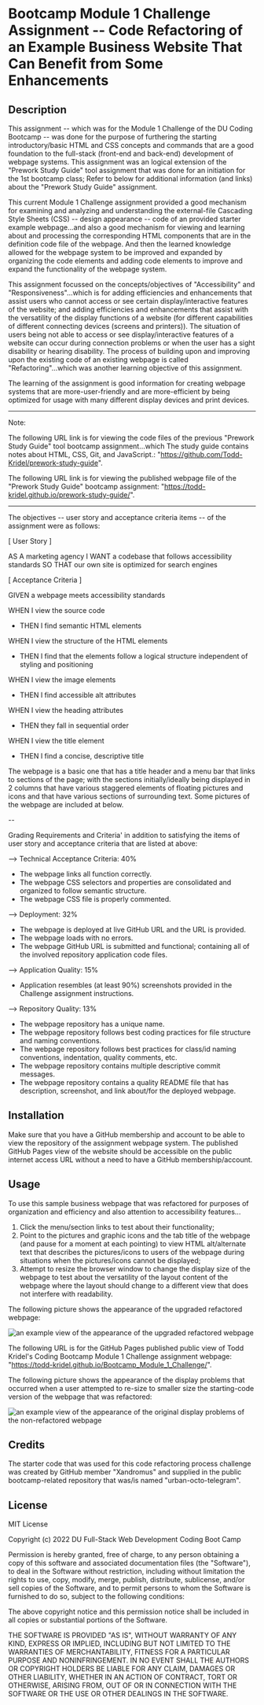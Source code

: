 # Bootcamp Module 1 Challenge Assignment -- Code Refactoring of an Example Business Website That Can Benefit from Some Enhancements

## Description

This assignment -- which was for the Module 1 Challenge of the DU Coding Bootcamp -- was done for the purpose of furthering the starting introductory/basic HTML and CSS concepts and commands that are a good foundation to the full-stack (front-end and back-end) development of webpage systems. This assignment was an logical extension of the "Prework Study Guide" tool assignment that was done for an initiation for the 1st bootcamp class; Refer to below for additional information (and links) about the "Prework Study Guide" assignment.

This current Module 1 Challenge assignment provided a good mechanism for examining and analyzing   and understanding the external-file Cascading Style Sheets (CSS) -- design appearance -- code of an provided starter example webpage...and also a good mechanism for viewing and learning about and processing the corresponding HTML components that are in the definition code file of the webpage. And then the learned knowledge allowed for the webpage system to be improved and expanded by organizing the code elements and adding code elements to improve and expand the functionality of the webpage system.

This assignment focussed on the concepts/objectives of "Accessibility" and "Responsiveness"...which is for adding efficiencies and enhancements that assist users who cannot access or see certain display/interactive features of the website; and adding efficiencies and enhancements that assist with the versatility of the display functions of a website (for different capabilities of different connecting devices (screens and printers)). The situation of users being not able to access or see display/interactive features of a website can occur during connection problems or when the user has a sight disability or hearing disability. The process of building upon and improving upon the existing code of an existing webpage is called "Refactoring"...which was another learning objective of this assignment. 

The learning of the assignment is good information for creating webpage systems that are more-user-friendly and are more-efficient by being optimized for usage with many different display devices and print devices.

----

Note:

The following URL link is for viewing the code files of the previous "Prework Study Guide" tool bootcamp assignment...which The study guide contains notes about HTML, CSS, Git, and JavaScript.: "https://github.com/Todd-Kridel/prework-study-guide".

The following URL link is for viewing the published webpage file of the "Prework Study Guide" bootcamp assignment: "https://todd-kridel.github.io/prework-study-guide/".

----

The objectives -- user story and acceptance criteria items -- of the assignment were as follows:

[ User Story ]

AS A marketing agency
I WANT a codebase that follows accessibility standards
SO THAT our own site is optimized for search engines

[ Acceptance Criteria ]

GIVEN a webpage meets accessibility standards

WHEN I view the source code
* THEN I find semantic HTML elements

WHEN I view the structure of the HTML elements
* THEN I find that the elements follow a logical structure independent of styling and positioning

WHEN I view the image elements
* THEN I find accessible alt attributes

WHEN I view the heading attributes
* THEN they fall in sequential order

WHEN I view the title element
* THEN I find a concise, descriptive title

The webpage is a basic one that has a title header and a menu bar that links to sections of the page; with the sections initially/ideally being displayed in 2 columns that have various staggered elements of floating pictures and icons and that have various sections of surrounding text. Some pictures of the webpage are included at below.

--

Grading Requirements and Criteria' in addition to satisfying the items of user story and acceptance criteria that are listed at above:

--> Technical Acceptance Criteria: 40%

* The webpage links all function correctly.
* The webpage CSS selectors and properties are consolidated and organized to follow semantic structure.
* The webpage CSS file is properly commented.

--> Deployment: 32%

* The webpage is deployed at live GitHub URL and the URL is provided.
* The webpage loads with no errors.
* The webpage GitHub URL is submitted and functional; containing all of the involved repository application code files.

--> Application Quality: 15%

* Application resembles (at least 90%) screenshots provided in the Challenge assignment instructions.

--> Repository Quality: 13%

* The webpage repository has a unique name.
* The webpage repository follows best coding practices for file structure and naming conventions.
* The webpage repository follows best practices for class/id naming conventions, indentation, quality comments, etc.
* The webpage repository contains multiple descriptive commit messages.
* The webpage repository contains a quality README file that has description, screenshot, and link about/for the deployed webpage.

## Installation

Make sure that you have a GitHub membership and account to be able to view the repository of the assignment webpage system. The published GitHub Pages view of the website should be accessible on the public internet access URL without a need to have a GitHub membership/account.

## Usage

To use this sample business webpage that was refactored for purposes of organization and efficiency and also attention to accessibility features...

1. Click the menu/section links to test about their functionality; 
2. Point to the pictures and graphic icons and the tab title of the webpage (and pause for a moment at each pointing) to view HTML alt/alternate text that describes the pictures/icons to users of the webpage during situations when the pictures/icons cannot be displayed;
3. Attempt to resize the browser window to change the display size of the webpage to test about the versatility of the layout content of the webpage where the layout should change to a different view that does not interfere with readability.

The following picture shows the appearance of the upgraded refactored webpage:

![an example view of the appearance of the upgraded refactored webpage](.assets/images/Module_1_Challenge_finished_screen.jpg)

The following URL is for the GitHub Pages published public view of Todd Kridel's Coding Bootcamp Module 1 Challenge assignment webpage: "https://todd-kridel.github.io/Bootcamp_Module_1_Challenge/".

The following picture shows the appearance of the display problems that occurred when a user attempted to re-size to smaller size the starting-code version of the webpage that was refactored:

![an example view of the appearance of the original display problems of the non-refactored webpage](.assets/images/original_webpage_dispay_errors_when_resizing_the_window.jpg)


## Credits

The starter code that was used for this code refactoring process challenge was created by GitHub member "Xandromus" and supplied in the public bootcamp-related repository that was/is named "urban-octo-telegram".

## License

MIT License

Copyright (c) 2022 DU Full-Stack Web Development Coding Boot Camp

Permission is hereby granted, free of charge, to any person obtaining a copy
of this software and associated documentation files (the "Software"), to deal
in the Software without restriction, including without limitation the rights
to use, copy, modify, merge, publish, distribute, sublicense, and/or sell
copies of the Software, and to permit persons to whom the Software is
furnished to do so, subject to the following conditions:

The above copyright notice and this permission notice shall be included in all
copies or substantial portions of the Software.

THE SOFTWARE IS PROVIDED "AS IS", WITHOUT WARRANTY OF ANY KIND, EXPRESS OR
IMPLIED, INCLUDING BUT NOT LIMITED TO THE WARRANTIES OF MERCHANTABILITY,
FITNESS FOR A PARTICULAR PURPOSE AND NONINFRINGEMENT. IN NO EVENT SHALL THE
AUTHORS OR COPYRIGHT HOLDERS BE LIABLE FOR ANY CLAIM, DAMAGES OR OTHER
LIABILITY, WHETHER IN AN ACTION OF CONTRACT, TORT OR OTHERWISE, ARISING FROM,
OUT OF OR IN CONNECTION WITH THE SOFTWARE OR THE USE OR OTHER DEALINGS IN THE
SOFTWARE.
